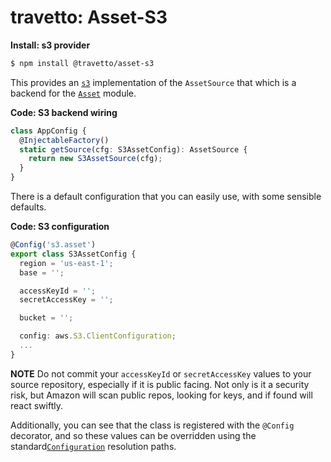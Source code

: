 travetto: Asset-S3
===

**Install: s3 provider**
```bash
$ npm install @travetto/asset-s3
```

This provides an [`s3`](https://aws.amazon.com/documentation/s3/) implementation of the `AssetSource` that which is a backend for the [`Asset`](https://github.com/travetto/travetto/tree/master/module/asset) module.  

**Code: S3 backend wiring**
```typescript
class AppConfig {
  @InjectableFactory()
  static getSource(cfg: S3AssetConfig): AssetSource {
    return new S3AssetSource(cfg);
  }
}
```

There is a default configuration that you can easily use, with some sensible defaults.

**Code: S3 configuration**
```typescript
@Config('s3.asset')
export class S3AssetConfig {
  region = 'us-east-1';
  base = '';

  accessKeyId = '';
  secretAccessKey = '';

  bucket = '';

  config: aws.S3.ClientConfiguration;
  ...
}
```

**NOTE** Do not commit your `accessKeyId` or `secretAccessKey` values to your source repository, especially if it is public facing.  Not only is it a security risk, but Amazon will scan public repos, looking for keys, and if found will react swiftly.

Additionally, you can see that the class is registered with the `@Config` decorator, and so these values can be overridden using the standard[`Configuration`](https://github.com/travetto/travetto/tree/master/module/config) resolution paths.